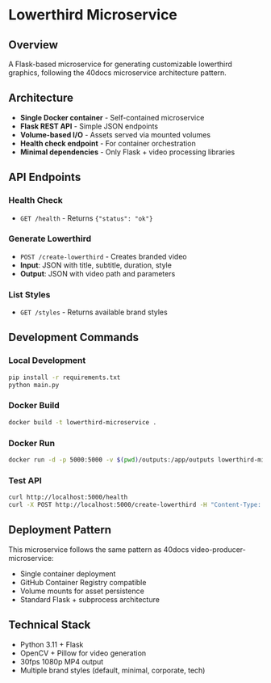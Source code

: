 # Lowerthird Microservice

## Overview
A Flask-based microservice for generating customizable lowerthird graphics, following the 40docs microservice architecture pattern.

## Architecture
- **Single Docker container** - Self-contained microservice
- **Flask REST API** - Simple JSON endpoints
- **Volume-based I/O** - Assets served via mounted volumes
- **Health check endpoint** - For container orchestration
- **Minimal dependencies** - Only Flask + video processing libraries

## API Endpoints

### Health Check
- `GET /health` - Returns `{"status": "ok"}`

### Generate Lowerthird
- `POST /create-lowerthird` - Creates branded video
- **Input**: JSON with title, subtitle, duration, style
- **Output**: JSON with video path and parameters

### List Styles  
- `GET /styles` - Returns available brand styles

## Development Commands

### Local Development
```bash
pip install -r requirements.txt
python main.py
```

### Docker Build
```bash
docker build -t lowerthird-microservice .
```

### Docker Run
```bash
docker run -d -p 5000:5000 -v $(pwd)/outputs:/app/outputs lowerthird-microservice
```

### Test API
```bash
curl http://localhost:5000/health
curl -X POST http://localhost:5000/create-lowerthird -H "Content-Type: application/json" -d '{"main_title":"Your Brand","subtitle":"Test"}'
```

## Deployment Pattern
This microservice follows the same pattern as 40docs video-producer-microservice:
- Single container deployment
- GitHub Container Registry compatible
- Volume mounts for asset persistence  
- Standard Flask + subprocess architecture

## Technical Stack
- Python 3.11 + Flask
- OpenCV + Pillow for video generation
- 30fps 1080p MP4 output
- Multiple brand styles (default, minimal, corporate, tech)